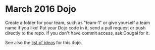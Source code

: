 # March 2016 Dojo

Create a folder for your team, such as "team-1" or give yourself a team name if you like! Put your Dojo code in it, send a pull request or push directly to the repo. If you don't have commit access, ask Dougal for it.

See also the [list of ideas](https://github.com/python-glasgow/pythonglasgow/wiki/March-2016-Dojo) for this dojo.
